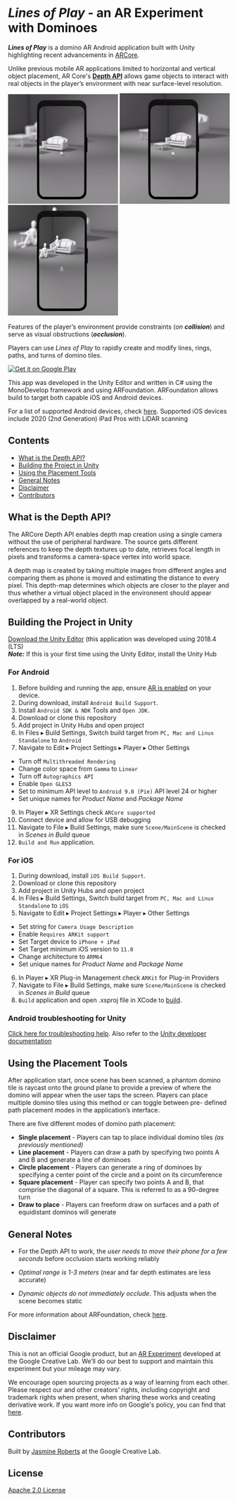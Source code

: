 # *Lines of Play* - an AR Experiment with Dominoes


**_Lines of Play_**  is a domino AR Android application built with Unity highlighting recent advancements in [ARCore](https://github.com/google-ar/arcore-unity-sdk).

Unlike previous mobile AR applications limited to horizontal and vertical object placement, AR Core's [__Depth API__](https://developers.googleblog.com/2019/12/blending-realities-with-arcore-depth-api.html) allows game objects to interact with real objects in the player’s environment with near surface-level resolution.

<p float="left">
  <img src="Images/lines_dominoes.gif" width="250" />
  <img src="Images/circle_dominoes.gif" width="250" /> 
  <img src="Images/jumbo_domino.gif" width="250" />
</p>

Features of the player’s environment provide  constraints (*on __collision__*) and serve as visual obstructions (*__occlusion__*).

Players can use *Lines of Play* to rapidly create and modify lines, rings, paths, and turns of domino tiles.

[<img alt="Get it on Google Play" height="50px" src="https://play.google.com/intl/en_us/badges/images/apps/en-play-badge-border.png" />](https://play.google.com/store/apps/details?id=com.arexperiments.dominoes)

This app was developed in the Unity Editor and written in C# using the MonoDevelop framework and using ARFoundation. ARFoundation allows build to target both capable iOS and Android devices.

For a list of supported Android devices, check [here](https://developers.google.com/ar/discover/supported-devices). Supported iOS devices include 2020 (2nd Generation) iPad Pros with LiDAR scanning


## Contents

- [What is the Depth API?](#intro)
- [Building the Project in Unity](#project)
- [Using the Placement Tools](#tools)
- [General Notes](#general-notes)
- [Disclaimer](#disclaimer)
- [Contributors](#contributors)


## What is the Depth API?
<a name="intro"></a>

The ARCore Depth API enables depth map creation using a single camera without the use of peripheral hardware. The source gets different references to keep the depth textures up to date, retrieves focal length in pixels and transforms a camera-space vertex into world space.

A depth map is created by taking multiple images from different angles and comparing them as phone is moved and estimating the distance to every pixel. This depth-map determines which objects are closer to the player and thus whether a virtual object placed in the environment should appear overlapped by a real-world object.



## Building the Project in Unity
<a name="project"></a>

[Download the Unity Editor](https://unity3d.com/get-unity/download) (this application was developed using 2018.4 (LTS)\
**_Note:_**  If this is your first time using the Unity Editor, install the Unity Hub

### For Android
1. Before building and running the app, ensure [AR is enabled](https://play.google.com/store/apps/details?id=com.google.ar.core&hl=en) on your device.
2. During download, install `Android Build Support`.
4. Install `Android SDK & NDK` Tools and `Open JDK`.
5. Download or clone this repository
6. Add project in Unity Hubs and open project
7. In Files ▸ Build Settings, Switch build target from `PC, Mac and Linux Standalone` to `Android`
8. Navigate to Edit ▸ Project Settings ▸ Player ▸ Other Settings
* Turn off `Multithreaded Rendering`
* Change color space from `Gamma` to `Linear`
* Turn off `Autographics API`
* Enable `Open GLES3`
* Set to minimum API level to `Android 9.0 (Pie)` API level 24 or higher
* Set unique names for *Product Name* and *Package Name*
9. In Player ▸ XR Settings check `ARCore supported`
10. Connect device and allow for USB debugging
11. Navigate to File ▸ Build Settings, make sure `Scene/MainScene` is checked in *Scenes in Build* queue
12. `Build and Run` application.

### For iOS
1. During download, install `iOS Build Support`.
2. Download or clone this repository
3. Add project in Unity Hubs and open project
4. In Files ▸ Build Settings, Switch build target from `PC, Mac and Linux Standalone` to `iOS`
5. Navigate to Edit ▸ Project Settings ▸ Player ▸ Other Settings
* Set string for `Camera Usage Description`
* Enable `Requires ARKit support`
* Set Target device to `iPhone + iPad`
* Set Target minimum iOS version to `11.0`
* Change architecture to `ARM64`
* Set unique names for *Product Name* and *Package Name*
6. In Player ▸ XR Plug-in Management check `ARKit` for Plug-in Providers
7. Navigate to File ▸ Build Settings, make sure `Scene/MainScene` is checked in *Scenes in Build* queue
8. `Build` application and open .xsproj file in XCode to [build](https://docs.unity3d.com/Manual/UnityCloudBuildiOS.html).

### Android troubleshooting for Unity
[Click here for troubleshooting help](https://developers.google.com/ar/develop/unity/quickstart-android). Also refer to the [Unity developer documentation](https://docs.unity3d.com/2018.4/Documentation/Manual/android-BuildProcess.html)


## Using the Placement Tools
<a name="tools"></a>

After application start, once scene has been scanned, a phantom domino tile is raycast onto the ground plane to provide a preview of where the domino will appear when the user taps the screen. Players can place multiple domino tiles using this method or can toggle between pre- defined path placement modes in the application’s interface.

There are five different modes of domino path placement:

- **Single placement** - Players can tap to place individual domino tiles *(as previously mentioned)*
- **Line placement** - Players can draw a path by specifying two points A and B and generate a line of dominoes
- **Circle placement** - Players can generate a ring of dominoes by specifying a center point of the circle and a point on its circumference
- **Square placement** - Player can specify two points A and B, that comprise the diagonal of a square. This is referred to as a 90-degree turn
- **Draw to place** - Players can freeform draw on surfaces and a path of equidistant dominos will generate


## General Notes
<a name="general-notes"></a>

* For the Depth API to work, the *user needs to move their phone for a few seconds* before occlusion starts working reliably

* *Optimal range is 1-3 meters* (near and far depth estimates are less accurate)

* *Dynamic objects do not immediately occlude*. This adjusts when the scene becomes static

For more information about ARFoundation, check [here](https://docs.unity3d.com/Packages/com.unity.xr.arfoundation@4.0/manual/index.html).




## Disclaimer
<a name="disclaimer"></a>
This is not an official Google product, but an [AR Experiment](https://experiments.withgoogle.com/collection/ar) developed at the Google Creative Lab. We’ll do our best to support and maintain this experiment but your mileage may vary.

We encourage open sourcing projects as a way of learning from each other. Please respect our and other creators’ rights, including copyright and trademark rights when present, when sharing these works and creating derivative work. If you want more info on Google's policy, you can find that [here](https://www.google.com/permissions/).




## Contributors
<a name="contributors"></a>
Built by [Jasmine Roberts](https://www.github.com/jasmineroberts) at the Google Creative Lab.

## License
[Apache 2.0 License](https://www.apache.org/licenses/LICENSE-2.0)
